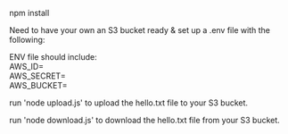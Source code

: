npm install  

Need to have your own an S3 bucket ready & set up a .env file with the following:  

ENV file should include:  
AWS_ID=  
AWS_SECRET=  
AWS_BUCKET=  

run 'node upload.js' to upload the hello.txt file to your S3 bucket.  

run 'node download.js' to download the hello.txt file from your S3 bucket.  